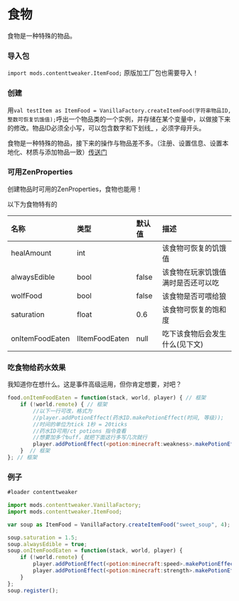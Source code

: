 # 食物

食物是一种特殊的物品。

### 导入包

`import mods.contenttweaker.ItemFood;` 原版加工厂包也需要导入！

### 创建

用`val testItem as ItemFood = VanillaFactory.createItemFood(字符串物品ID, 整数可恢复饥饿值);`呼出一个物品类的一个实例，并存储在某个变量中，以做接下来的修改。物品ID必须全小写，可以包含数字和下划线\_ ，必须字母开头。

食物是一种特殊的物品，接下来的操作与物品差不多。（注册、设置信息、设置本地化、材质与添加物品一致）[传送门](https://youyi580.gitbook.io/zentutorial/contenttweaker/vanilla-factory/item)

### 可用ZenProperties

创建物品时可用的ZenProperties，食物也能用！

以下为食物特有的

| 名称 | 类型 | 默认值 | 描述 |
| :--- | :--- | :--- | :--- |
| healAmount | int |  | 该食物可恢复的饥饿值 |
| alwaysEdible | bool | false | 该食物在玩家饥饿值满时是否还可以吃 |
| wolfFood | bool | false | 该食物是否可喂给狼 |
| saturation | float | 0.6 | 该食物可恢复的饱和度 |
| onItemFoodEaten | IItemFoodEaten | null | 吃下该食物后会发生什么\(见下文\) |

### 吃食物给药水效果

我知道你在想什么。这是事件高级运用，但你肯定想要，对吧？

```javascript
food.onItemFoodEaten = function(stack, world, player) { // 框架
    if (!world.remote) { // 框架
        //以下一行可改，格式为
        //player.addPotionEffect(药水ID.makePotionEffect(时间, 等级));
        //时间的单位为tick 1秒 = 20ticks
        //药水ID可用/ct potions 指令查看
        //想要加多个buff，就把下面这行多写几次就行
        player.addPotionEffect(<potion:minecraft:weakness>.makePotionEffect(60, 1)); // 吃食物给3s虚弱效果
    }  // 框架
}; // 框架
```

### 例子

```javascript
#loader contenttweaker

import mods.contenttweaker.VanillaFactory;
import mods.contenttweaker.ItemFood;

var soup as ItemFood = VanillaFactory.createItemFood("sweet_soup", 4);

soup.saturation = 1.5;
soup.alwaysEdible = true;
soup.onItemFoodEaten = function(stack, world, player) {
    if (!world.remote) {
        player.addPotionEffect(<potion:minecraft:speed>.makePotionEffect(100, 1));
        player.addPotionEffect(<potion:minecraft:strength>.makePotionEffect(200, 2));
    }
};
soup.register();
```

